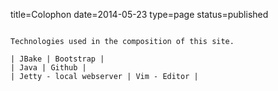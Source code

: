 title=Colophon
date=2014-05-23
type=page
status=published
~~~~~~

Technologies used in the composition of this site.

| JBake | Bootstrap |
| Java | Github |
| Jetty - local webserver | Vim - Editor |
